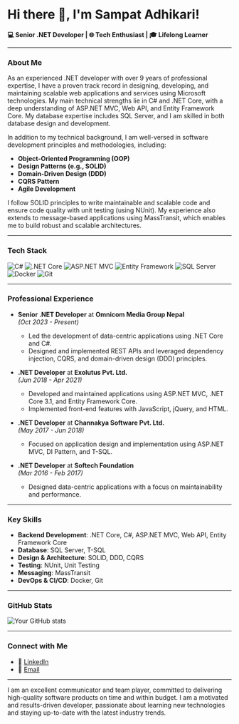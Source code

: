 # Hi there 👋, I'm Sampat Adhikari!

**💻 Senior .NET Developer | 🌐 Tech Enthusiast | 🎓 Lifelong Learner**

---

### About Me
As an experienced .NET developer with over 9 years of professional expertise, I have a proven track record in designing, developing, and maintaining scalable web applications and services using Microsoft technologies. My main technical strengths lie in C# and .NET Core, with a deep understanding of ASP.NET MVC, Web API, and Entity Framework Core. My database expertise includes SQL Server, and I am skilled in both database design and development.

In addition to my technical background, I am well-versed in software development principles and methodologies, including:
- **Object-Oriented Programming (OOP)**
- **Design Patterns (e.g., SOLID)**
- **Domain-Driven Design (DDD)**
- **CQRS Pattern**
- **Agile Development**

I follow SOLID principles to write maintainable and scalable code and ensure code quality with unit testing (using NUnit). My experience also extends to message-based applications using MassTransit, which enables me to build robust and scalable architectures.

---

### Tech Stack
![C#](https://img.shields.io/badge/C%23-%23239120.svg?style=for-the-badge&logo=c-sharp&logoColor=white)
![.NET Core](https://img.shields.io/badge/.NET%20Core-%235C2D91.svg?style=for-the-badge&logo=dot-net&logoColor=white)
![ASP.NET MVC](https://img.shields.io/badge/ASP.NET%20MVC-%235C2D91.svg?style=for-the-badge&logo=dot-net&logoColor=white)
![Entity Framework](https://img.shields.io/badge/Entity%20Framework-%234078C0.svg?style=for-the-badge&logo=dot-net&logoColor=white)
![SQL Server](https://img.shields.io/badge/SQL%20Server-%23CC2927.svg?style=for-the-badge&logo=microsoft-sql-server&logoColor=white)
![Docker](https://img.shields.io/badge/Docker-%230db7ed.svg?style=for-the-badge&logo=docker&logoColor=white)
![Git](https://img.shields.io/badge/Git-%23F05032.svg?style=for-the-badge&logo=git&logoColor=white)

---

### Professional Experience
- **Senior .NET Developer** at **Omnicom Media Group Nepal**  
  *(Oct 2023 - Present)*  
  - Led the development of data-centric applications using .NET Core and C#.
  - Designed and implemented REST APIs and leveraged dependency injection, CQRS, and domain-driven design (DDD) principles.

- **.NET Developer** at **Exolutus Pvt. Ltd.**  
  *(Jun 2018 - Apr 2021)*  
  - Developed and maintained applications using ASP.NET MVC, .NET Core 3.1, and Entity Framework Core.
  - Implemented front-end features with JavaScript, jQuery, and HTML.

- **.NET Developer** at **Channakya Software Pvt. Ltd.**  
  *(May 2017 - Jun 2018)*  
  - Focused on application design and implementation using ASP.NET MVC, DI Pattern, and T-SQL.

- **.NET Developer** at **Softech Foundation**  
  *(Mar 2016 - Feb 2017)*  
  - Designed data-centric applications with a focus on maintainability and performance.

---

### Key Skills
- **Backend Development**: .NET Core, C#, ASP.NET MVC, Web API, Entity Framework Core
- **Database**: SQL Server, T-SQL
- **Design & Architecture**: SOLID, DDD, CQRS
- **Testing**: NUnit, Unit Testing
- **Messaging**: MassTransit
- **DevOps & CI/CD**: Docker, Git

---

### GitHub Stats
![Your GitHub stats](https://github-readme-stats.vercel.app/api?username=sampatai&show_icons=true&theme=radical)

---

### Connect with Me
- 💼 [LinkedIn](https://www.linkedin.com/in/sampat-adhikari)
- 📧 [Email](mailto:sampatadhikari@example.com)

---

I am an excellent communicator and team player, committed to delivering high-quality software products on time and within budget. I am a motivated and results-driven developer, passionate about learning new technologies and staying up-to-date with the latest industry trends.
